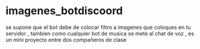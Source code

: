 # imagenes_botdiscoord
se supone que el bot debe de colocar filtro a imagenes que coloques en tu servidor , tambien como cualquier bot de musica se mete al chat de voz , es un mini proyecto entre dos compañeros de clase 
